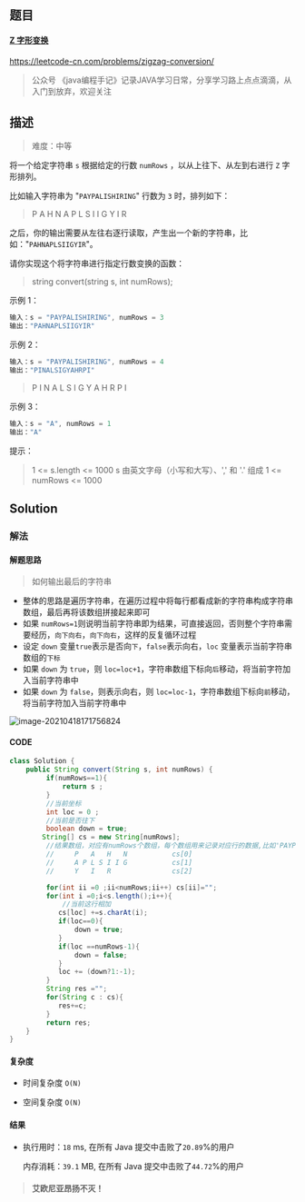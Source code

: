 

## 题目

#### [Z 字形变换](https://leetcode-cn.com/problems/zigzag-conversion/)



https://leetcode-cn.com/problems/zigzag-conversion/



> 公众号 《java编程手记》记录JAVA学习日常，分享学习路上点点滴滴，从入门到放弃，欢迎关注



## 描述



> 难度：中等



将一个给定字符串 `s` 根据给定的行数 `numRows` ，以从上往下、从左到右进行 `Z` 字形排列。

比如输入字符串为 "`PAYPALISHIRING`" 行数为 `3` 时，排列如下：



>P   A   H   N
>A P L S I I G
>Y   I   R



之后，你的输出需要从左往右逐行读取，产生出一个新的字符串，比如："`PAHNAPLSIIGYIR`"。

请你实现这个将字符串进行指定行数变换的函数：



> string convert(string s, int numRows);



示例 1：



```java
输入：s = "PAYPALISHIRING", numRows = 3
输出："PAHNAPLSIIGYIR"
```





示例 2：



```java
输入：s = "PAYPALISHIRING", numRows = 4
输出："PINALSIGYAHRPI"
```



>P     I    N
>A   L S  I G
>Y A   H R
>P     I



示例 3：



```java
输入：s = "A", numRows = 1
输出："A"
```





提示：



>1 <= s.length <= 1000
>s 由英文字母（小写和大写）、',' 和 '.' 组成
>1 <= numRows <= 1000



## Solution



### 解法



#### 解题思路



> 如何输出最后的字符串



* 整体的思路是遍历字符串，在遍历过程中将每行都看成新的字符串构成字符串数组，最后再将该数组拼接起来即可
* 如果 `numRows=1`则说明当前字符串即为结果，可直接返回，否则整个字符串需要经历，`向下向右`，`向下向右`，这样的反复循环过程
* 设定 `down` 变量`true`表示是否向`下`，`false`表示向右，`loc` 变量表示当前字符串数组的`下标`
* 如果 `down` 为 `true`，则 `loc=loc+1`，字符串数组下标向`后`移动，将当前字符加入当前字符串中
* 如果 `down` 为 `false`，则表示向右，则 `loc=loc-1`，字符串数组下标向`前`移动，将当前字符加入当前字符串中



![image-20210418171756824](https://img-blog.csdnimg.cn/img_convert/0a1be4d8217c05cea8b58d176dd5464f.png)





#### CODE

```java
class Solution {
    public String convert(String s, int numRows) {
         if(numRows==1){
             return s ;
         }
         //当前坐标
         int loc = 0 ;
         //当前是否往下
         boolean down = true;
        String[] cs = new String[numRows];
         //结果数组，对应有numRows个数组，每个数组用来记录对应行的数据,比如'PAYPALISHIRING'
         //     P   A   H   N           cs[0]
         //     A P L S I I G           cs[1]
         //     Y   I   R               cs[2]

         for(int ii =0 ;ii<numRows;ii++) cs[ii]="";
         for(int i =0;i<s.length();i++){
             //当前这行相加
            cs[loc] +=s.charAt(i);
            if(loc==0){
                down = true;
            }
            if(loc ==numRows-1){
                down = false;
            }
            loc += (down?1:-1);
         }
         String res ="";
         for(String c : cs){
            res+=c;
         }
         return res;
    }
}
```



#### 复杂度



* 时间复杂度 `O(N)` 

* 空间复杂度 `O(N)`

  



#### 结果

* 执行用时：`18` ms, 在所有 Java 提交中击败了`20.89`%的用户

  内存消耗：`39.1` MB, 在所有 Java 提交中击败了`44.72`%的用户





> #### 艾欧尼亚昂扬不灭！









